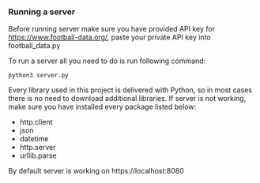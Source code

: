 ### Running a server
Before running server make sure you have provided API key for https://www.football-data.org/, paste your private API key into football_data.py

To run a server all you need to do is run following command:
```
python3 server.py
```
Every library used in this project is delivered with Python, so in most cases there is no need to download additional libraries. If server is not working, make sure you have installed every package listed below: 
* http.client
* json
* datetime
* http.server
* urllib.parse

By default server is working on https://localhost:8080
